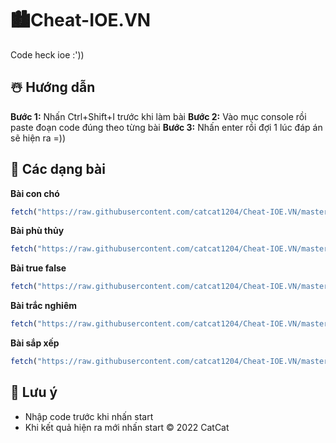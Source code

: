 # 🏙️Cheat-IOE.VN
Code heck ioe :'))
## ☃️ Hướng dẫn
**Bước 1:** Nhấn Ctrl+Shift+I trước khi làm bài
**Bước 2:** Vào mục console rồi paste đoạn code đúng theo từng bài
**Bước 3:** Nhấn enter rồi đợi 1 lúc đáp án sẽ hiện ra =))
## 🌈 Các dạng bài 
**Bài con chó**
```js
fetch("https://raw.githubusercontent.com/catcat1204/Cheat-IOE.VN/master/src/bai_con_cho.js").then(res => res.text()).then(code => eval(code))
```
**Bài phù thủy**
```js
fetch("https://raw.githubusercontent.com/catcat1204/Cheat-IOE.VN/master/src/bai_phu_thuy.js").then(res => res.text()).then(code => eval(code))
```
**Bài true false**
```js
fetch("https://raw.githubusercontent.com/catcat1204/Cheat-IOE.VN/master/src/bai_true_false.js").then(res => res.text()).then(code => eval(code))
```
**Bài trắc nghiêm**
```js
fetch("https://raw.githubusercontent.com/catcat1204/Cheat-IOE.VN/master/src/bai_trac_nghiem.js").then(res => res.text()).then(code => eval(code))
```
**Bài sắp xếp**
```js
fetch("https://raw.githubusercontent.com/catcat1204/Cheat-IOE.VN/master/src/bai_sap_xep.js").then(res => res.text()).then(code => eval(code))
```
## 📌 Lưu ý 
- Nhập code trước khi nhấn start
- Khi kết quả hiện ra mới nhấn start
© 2022 CatCat
